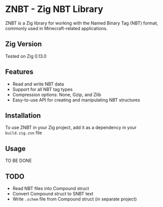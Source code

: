 # ZNBT - Zig NBT Library

ZNBT is a Zig library for working with the Named Binary Tag (NBT) format, commonly used in Minecraft-related applications.

## Zig Version

Tested on Zig 0.13.0

## Features

- Read and write NBT data
- Support for all NBT tag types
- Compression options: None, Gzip, and Zlib
- Easy-to-use API for creating and manipulating NBT structures

## Installation

To use ZNBT in your Zig project, add it as a dependency in your `build.zig.zon` file

## Usage

TO BE DONE

## TODO

- Read NBT files into Compound struct
- Convert Compound struct to SNBT text
- Write `.schem` file from Compound struct (in separate project)
